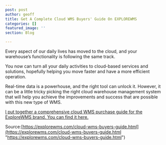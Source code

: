 ```yaml
---
post: post
author: geoff
title: Get A Complete Cloud WMS Buyers' Guide On EXPLOREWMS
categories: []
featured_image: ''
section: Blog

---
```

Every aspect of our daily lives has moved to the cloud, and your warehouse’s functionality is following the same track.

You now can turn all your daily activities to cloud-based services and solutions, hopefully helping you move faster and have a more efficient operation.

Real-time data is a powerhouse, and the right tool can unlock it. However, it can be a little tricky picking the right cloud warehouse management system that will help you achieve the improvements and success that are possible with this new type of WMS.

[I put together a comprehensive cloud WMS purchase guide for the ExploreWMS brand. You can find it here.](https://explorewms.com/cloud-wms-buyers-guide.html)

Source:[https://explorewms.com/cloud-wms-buyers-guide.html](https://explorewms.com/cloud-wms-buyers-guide.html "https://explorewms.com/cloud-wms-buyers-guide.html")